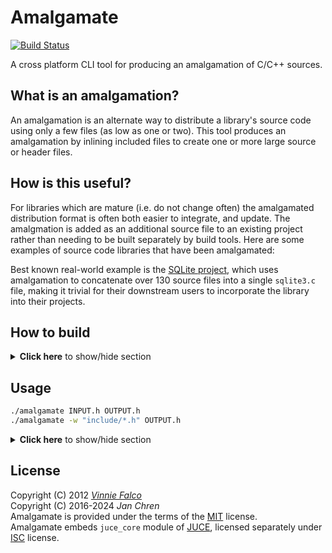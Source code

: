 # Amalgamate
[![Build Status](https://github.com/rindeal/Amalgamate/actions/workflows/CI.yml/badge.svg)](https://github.com/rindeal/Amalgamate/actions/workflows/CI.yml)

A cross platform CLI tool for producing an amalgamation of C/C++ sources.

## What is an amalgamation?

An amalgamation is an alternate way to distribute a library's source code using
only a few files (as low as one or two). This tool produces an amalgamation by
inlining included files to create one or more large source or header files.

## How is this useful?

For libraries which are mature (i.e. do not change often) the amalgamated
distribution format is often both easier to integrate, and update. The
amalgmation is added as an additional source file to an existing project
rather than needing to be built separately by build tools. Here are some
examples of source code libraries that have been amalgamated:

Best known real-world example is the [SQLite project][SQLite], which uses amalgamation
to concatenate over 130 source files into a single `sqlite3.c` file, making it
trivial for their downstream users to incorporate the library into their projects.

## How to build

<details>
  <summary><b>Click here</b> to show/hide section</summary>
  <br >
  
Clone this repository including submodules (snapshot archives or simple clones are not enough).

```sh
git clone --depth=1 --recurse-submodules --shallow-submodules https://github.com/rindeal/Amalgamate.git
cd Amalgamate
```

#### Linux or MacOS

Requirements:
- `c++`
- `make`

Build commands:
```sh
make
```

#### Windows

Requirements:
- [MSVC]

Build commands:
```sh
./build.bat
```

</details>

## Usage

```sh
./amalgamate INPUT.h OUTPUT.h
./amalgamate -w "include/*.h" OUTPUT.h
```

<details>
  <summary><b>Click here</b> to show/hide section</summary>
  <br >
  
```plain
  NAME

   amalgamate - produce an amalgamation of C/C++ source files.

  SYNOPSIS

   amalgamate [-s]
     [-w {wildcards}]
     [-f {file|macro}]...
     [-p {file|macro}]...
     [-d {name}={file}]...
     [-i {dir}]...
     {inputFile} {outputFile}

  DESCRIPTION

   Produces an amalgamation of {inputFile} by replacing #include statements with
   the contents of the file they refer to. This replacement will only occur if
   the file was located in the same directory, or one of the additional include
   paths added with the -i option.

   Files included in angle brackets (system includes) are only inlined if the
   -s option is specified.

   If an #include line contains a macro instead of a string literal, the list
   of definitions provided through the -d option is consulted to convert the
   macro into a string.

   A file will only be inlined once, with subsequent #include lines for the same
   file silently ignored, unless the -f option is specified for the file.

  OPTIONS

    -s                Process #include lines containing angle brackets (i.e.
                      system includes). Normally these are not inlined.

    -w {wildcards}    Specify a comma separated list of file name patterns to
                      match when deciding to inline (assuming the file can be
                      located). The default setting is "*.cpp;*.c;*.h;*.mm;*.m".

    -f {file|macro}   Force reinclusion of the specified file or macro on
                      all appearances in #include lines.

    -p {file|macro}   Prevent reinclusion of the specified file or macro on
                      subsequent appearances in #include lines.

    -d {name}={file}  Use {file} for macro {name} if it appears in an #include
                      line.

    -i {dir}          Additionally look in the specified directory for files when
                      processing #include lines.

    -v                Verbose output mode
```

</details>

## License

Copyright (C)  2012       _[Vinnie Falco]_<br>
Copyright (C)  2016-2024  _Jan Chren_<br>
Amalgamate is provided under the terms of the [MIT] license.<br>
Amalgamate embeds `juce_core` module of [JUCE], licensed separately under [ISC] license.

[SQLite]: https://sqlite.org/amalgamation.html "The SQLite Amalgamation"
[MSVC]: https://learn.microsoft.com/en-us/cpp/build/building-on-the-command-line?view=msvc-170 "How to use the Microsoft C++ toolset from the command line"
[JUCE]: https://rawmaterialsoftware.com/juce.php "JUCE"
[Vinnie Falco]: https://vinniefalco.com "Vinnie Falco's Home Page"
[MIT]: https://spdx.org/licenses/MIT.html "MIT License"
[ISC]: https://spdx.org/licenses/ISC.html "ISC License"

